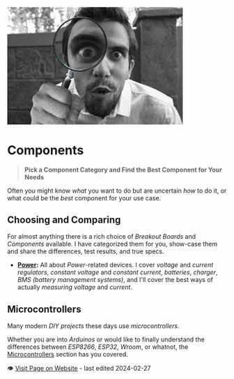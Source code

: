 <img src="/assets/images/investigate.jpg" width="80%" height="80%" />
 
# Components

> **Pick a Component Category and Find the Best Component for Your Needs**

Often you might know *what* you want to do but are uncertain *how* to do it, or what could be the *best* component for your use case.


## Choosing and Comparing

For almost anything there is a rich choice of *Breakout Boards* and *Components* available. I have categorized them for you, show-case them and share the differences, test results, and true specs.

* **[Power](Power):** All about *Power*-related devices. I cover *voltage* and *current regulators*, *constant voltage* and *constant current*, *batteries*, *charger*, *BMS (battery management systems)*, and I'll cover the best ways of actually *measuring voltage* and *current*.

## Microcontrollers

Many modern *DIY projects* these days use *microcontrollers*. 

Whether you are into *Arduinos* or would like to finally understand the differences between *ESP8266*, *ESP32*, *Wroom*, or whatnot, the [Microcontrollers](/components/microcontroller) section has you covered.

:eye:&nbsp;[Visit Page on Website](https://powershell.one/doneland_test/components?061835020426240854) - last edited 2024-02-27
